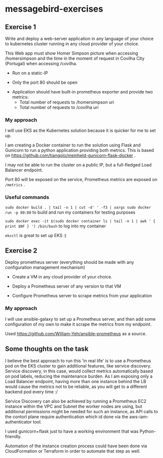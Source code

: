 # messagebird-exercises

## Exercise 1

Write and deploy a web-server application in any language of your choice to kubernetes cluster 
running in any cloud provider of your choice. 
 
This Web app must show Homer Simpson picture when accessing /homersimpson and the time in the moment of request in Covilha City (Portugal) when accessing /covilha. 
 
- Run on a static-IP 
 
- Only the port 80 should be open 
 
* Application should have built-in prometheus exporter and provide two metrics: 
  * Total number of requests to /homersimpson uri 
  * Total number of requests to /covilha uri 

### My approach

I will use EKS as the Kubernetes solution because it is quicker for me to set up.

I am creating a Docker container to run the solution using Flask and Gunicorn to run a python application providing both metrics. This is based on https://github.com/tiangolo/meinheld-gunicorn-flask-docker .

I may not be able to run the cluster on a public IP, but a full-fledged Load Balancer endpoint.

Port 80 will be exposed on the service, Prometheus metrics are exposed on `/metrics` .

### Useful commands

`sudo docker build . | tail -n 1 | cut -d' ' -f3 | xargs sudo docker run -p 80:80` to build and run my containers for testing purposes

`sudo docker exec -it $(sudo docker container ls | tail -n 1 | awk ' { print $NF } ') /bin/bash` to log into my container

`eksctl` is great to set up EKS :)

## Exercise 2

Deploy prometheus server (everything should be made with any configuration management mechanism) 
 
- Create a VM in any cloud provider of your choice. 
 
- Deploy a Prometheus server of any version to that VM 
 
- Configure Prometheus server to scrape metrics from your application 
 
### My approach

I will use ansible-galaxy to set up a Prometheus server, and then add some configuration of my own to make it scrape the metrics from my endpoint.

Used https://github.com/William-Yeh/ansible-prometheus as a source.

## Some thoughts on the task

I believe the best approach to run this 'in real life' is to use a Prometheus pod on the EKS cluster to gain additional features, like service discovery. Service discovery, in this case, would collect metrics automatically based on pod labels, reducing the maintenance burden. As I am exposing only a Load Balancer endpoint, having more than one instance behind the LB would cause the metrics not to be reliable, as you will get to a different backend pod every time :/

Service Discovery can also be achieved by running a Prometheus EC2 instance within the VPC and Subnet the worker nodes are using, but additional permissions might be needed for such an instance, as API calls to the contorl plane require authentication which id done via the aws-iam-authenticator tool.

I used gunicorn+flask just to have a working environment that was Python-friendly.

Automation of the instance creation process could have been done via CloudFormation or Terraform in order to automate that step as well.

